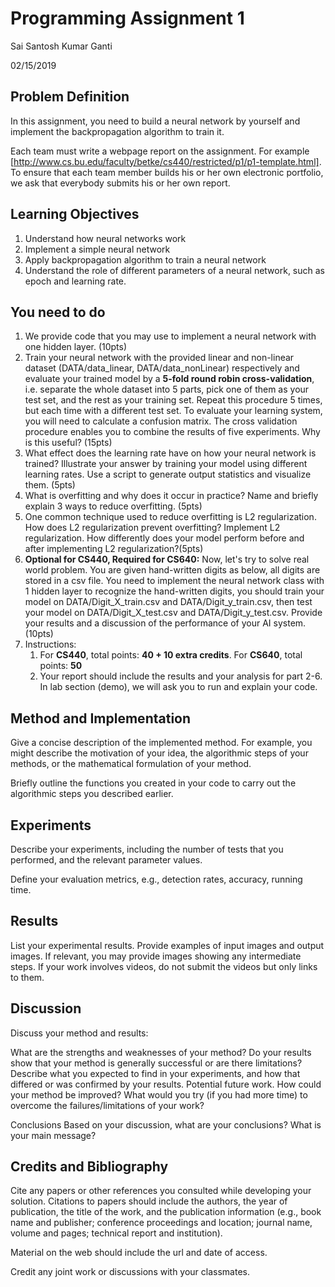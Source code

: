 # Programming Assignment 1

Sai Santosh Kumar Ganti

02/15/2019

## Problem Definition

In this assignment, you need to build a neural network by yourself and implement the backpropagation algorithm to train it.

Each team must write a webpage report on the assignment. For example [http://www.cs.bu.edu/faculty/betke/cs440/restricted/p1/p1-template.html]. To ensure that each team member builds his or her own electronic portfolio, we ask that everybody submits his or her own report.

## Learning Objectives

1. Understand how neural networks work 
2. Implement a simple neural network 
3. Apply backpropagation algorithm to train a neural network 
4. Understand the role of different parameters of a neural network, such as epoch and learning rate.

## You need to do

1. We provide code that you may use to implement a neural network with one hidden layer. (10pts)
2. Train your neural network with the provided linear and non-linear dataset (DATA/data_linear, DATA/data_nonLinear) respectively and evaluate your trained model by a **5-fold round robin cross-validation**, i.e. separate the whole dataset into 5 parts, pick one of them as your test set, and the rest as your training set. Repeat this procedure 5 times, but each time with a different test set. To evaluate your learning system, you will need to calculate a confusion matrix. The cross validation procedure enables you to combine the results of five experiments. Why is this useful? (15pts)
3. What effect does the learning rate have on how your neural network is trained? Illustrate your answer by training your model using different learning rates. Use a script to generate output statistics and visualize them. (5pts)
4. What is overfitting and why does it occur in practice? Name and briefly explain 3 ways to reduce overfitting. (5pts)
5. One common technique used to reduce overfitting is L2 regularization. How does L2 regularization prevent overfitting? Implement L2 regularization. How differently does your model perform before and after implementing L2 regularization?(5pts)
6. **Optional for CS440, Required for CS640:** Now, let's try to solve real world problem. You are given hand-written digits as below, all digits are stored in a csv file. You need to implement the neural network class with 1 hidden layer to recognize the hand-written digits, you should train your model on DATA/Digit_X_train.csv and DATA/Digit_y_train.csv, then test your model on DATA/Digit_X_test.csv and DATA/Digit_y_test.csv. Provide your results and a discussion of the performance of your AI system. (10pts)
7. Instructions:
   1. For **CS440**, total points: **40 + 10 extra credits**. For **CS640**, total points: **50**
   2. Your report should include the results and your analysis for part 2-6. In lab section (demo), we will ask you to run and explain your code.

## Method and Implementation

Give a concise description of the implemented method. For example, you might describe the motivation of your idea, the algorithmic steps of your methods, or the mathematical formulation of your method.

Briefly outline the functions you created in your code to carry out the algorithmic steps you described earlier.

## Experiments

Describe your experiments, including the number of tests that you performed, and the relevant parameter values.

Define your evaluation metrics, e.g., detection rates, accuracy, running time.

## Results

List your experimental results. Provide examples of input images and output images. If relevant, you may provide images showing any intermediate steps. If your work involves videos, do not submit the videos but only links to them.

## Discussion

Discuss your method and results:

What are the strengths and weaknesses of your method? Do your results show that your method is generally successful or are there limitations? Describe what you expected to find in your experiments, and how that differed or was confirmed by your results. Potential future work. How could your method be improved? What would you try (if you had more time) to overcome the failures/limitations of your work?

Conclusions Based on your discussion, what are your conclusions? What is your main message?

## Credits and Bibliography

Cite any papers or other references you consulted while developing your solution. Citations to papers should include the authors, the year of publication, the title of the work, and the publication information (e.g., book name and publisher; conference proceedings and location; journal name, volume and pages; technical report and institution).

Material on the web should include the url and date of access.

Credit any joint work or discussions with your classmates.
